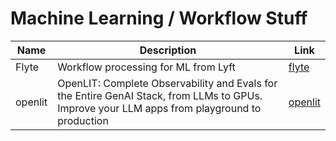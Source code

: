 # Machine Learning / Workflow Stuff

|  Name   |                                                                 Description                                                                  |                     Link                      |
| ------- | -------------------------------------------------------------------------------------------------------------------------------------------- | --------------------------------------------- |
| Flyte   | Workflow processing for ML from Lyft                                                                                                         | [flyte](https://flyte.org/)                   |
| openlit | OpenLIT: Complete Observability and Evals for the Entire GenAI Stack, from LLMs to GPUs. Improve your LLM apps from playground to production | [openlit](https://github.com/openlit/openlit) |